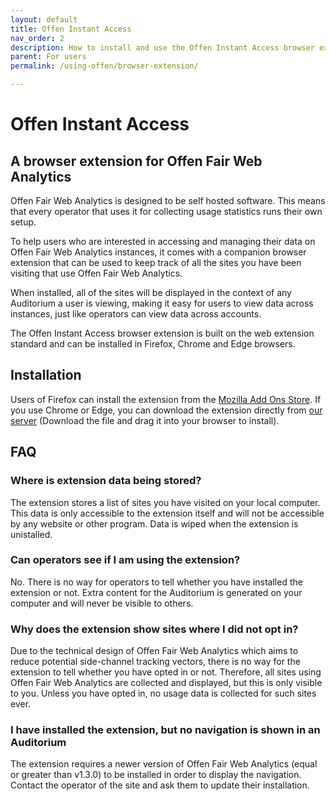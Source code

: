 ```yaml
---
layout: default
title: Offen Instant Access
nav_order: 2
description: How to install and use the Offen Instant Access browser extension
parent: For users
permalink: /using-offen/browser-extension/

---
```


<!--
Copyright 2022 - Offen Authors <hioffen@posteo.de>
SPDX-License-Identifier: Apache-2.0
-->

# Offen Instant Access

## A browser extension for Offen Fair Web Analytics

Offen Fair Web Analytics is designed to be self hosted software.
This means that every operator that uses it for collecting usage statistics runs their own setup.

To help users who are interested in accessing and managing their data on Offen Fair Web Analytics instances, it comes with a companion browser extension that can be used to keep track of all the sites you have been visiting that use Offen Fair Web Analytics.

When installed, all of the sites will be displayed in the context of any Auditorium a user is viewing, making it easy for users to view data across instances, just like operators can view data across accounts.

The Offen Instant Access browser extension is built on the web extension standard and can be installed in Firefox, Chrome and Edge browsers.

## Installation

Users of Firefox can install the extension from the [Mozilla Add Ons Store][mozilla-add-ons].
If you use Chrome or Edge, you can download the extension directly from <a href="https://get.offen.dev/crx" download>our server</a> (Download the file and drag it into your browser to install).

[mozilla-add-ons]: https://addons.mozilla.org/addon/offen-instant-access/

## FAQ

### Where is extension data being stored?

The extension stores a list of sites you have visited on your local computer.
This data is only accessible to the extension itself and will not be accessible by any website or other program.
Data is wiped when the extension is unistalled.

### Can operators see if I am using the extension?

No.
There is no way for operators to tell whether you have installed the extension or not.
Extra content for the Auditorium is generated on your computer and will never be visible to others.

### Why does the extension show sites where I did not opt in?

Due to the technical design of Offen Fair Web Analytics which aims to reduce potential side-channel tracking vectors, there is no way for the extension to tell whether you have opted in or not.
Therefore, all sites using Offen Fair Web Analytics are collected and displayed, but this is only visible to you.
Unless you have opted in, no usage data is collected for such sites ever.

### I have installed the extension, but no navigation is shown in an Auditorium

The extension requires a newer version of Offen Fair Web Analytics (equal or greater than v1.3.0) to be installed in order to display the navigation.
Contact the operator of the site and ask them to update their installation.
